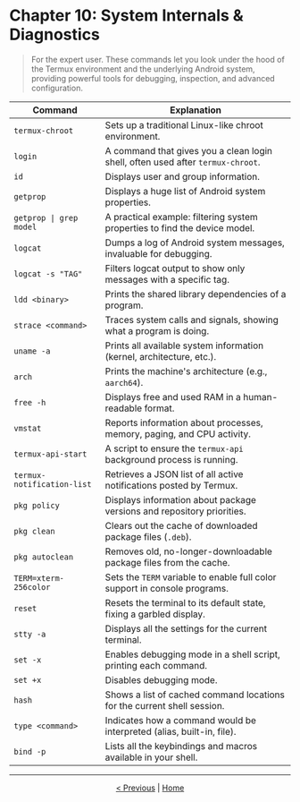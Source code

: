 # Chapter 10: System Internals & Diagnostics

> For the expert user. These commands let you look under the hood of the Termux environment and the underlying Android system, providing powerful tools for debugging, inspection, and advanced configuration.

| Command                | Explanation                                                              |
| ---------------------- | ------------------------------------------------------------------------ |
| `termux-chroot`        | Sets up a traditional Linux-like chroot environment.                     |
| `login`                | A command that gives you a clean login shell, often used after `termux-chroot`. |
| `id`                   | Displays user and group information.                                     |
| `getprop`              | Displays a huge list of Android system properties.                       |
| `getprop \| grep model`  | A practical example: filtering system properties to find the device model. |
| `logcat`               | Dumps a log of Android system messages, invaluable for debugging.        |
| `logcat -s "TAG"`      | Filters logcat output to show only messages with a specific tag.         |
| `ldd <binary>`         | Prints the shared library dependencies of a program.                     |
| `strace <command>`     | Traces system calls and signals, showing what a program is doing.        |
| `uname -a`             | Prints all available system information (kernel, architecture, etc.).    |
| `arch`                 | Prints the machine's architecture (e.g., `aarch64`).                     |
| `free -h`              | Displays free and used RAM in a human-readable format.                   |
| `vmstat`               | Reports information about processes, memory, paging, and CPU activity.   |
| `termux-api-start`     | A script to ensure the `termux-api` background process is running.       |
| `termux-notification-list` | Retrieves a JSON list of all active notifications posted by Termux.    |
| `pkg policy`           | Displays information about package versions and repository priorities.   |
| `pkg clean`            | Clears out the cache of downloaded package files (`.deb`).               |
| `pkg autoclean`        | Removes old, no-longer-downloadable package files from the cache.        |
| `TERM=xterm-256color`  | Sets the `TERM` variable to enable full color support in console programs. |
| `reset`                | Resets the terminal to its default state, fixing a garbled display.      |
| `stty -a`              | Displays all the settings for the current terminal.                      |
| `set -x`               | Enables debugging mode in a shell script, printing each command.         |
| `set +x`               | Disables debugging mode.                                                 |
| `hash`                 | Shows a list of cached command locations for the current shell session.  |
| `type <command>`       | Indicates how a command would be interpreted (alias, built-in, file).    |
| `bind -p`              | Lists all the keybindings and macros available in your shell.            |

---
<p align="center">
  <a href="./chapter_09-en.md">< Previous</a> | <a href="./README.md">Home</a>
</p>
